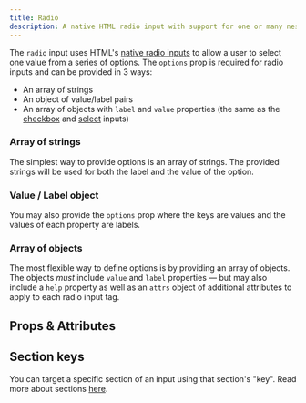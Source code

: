 ```yaml
---
title: Radio
description: A native HTML radio input with support for one or many nested options elements.
---
```


<InputPageHero
title="Radio input"
icon="IconInputRadio"
:pro="false"
project-price=""
data-price=""></InputPageHero>

The `radio` input uses HTML's [native radio inputs](https://developer.mozilla.org/en-US/docs/Web/HTML/Element/input/radio) to allow a user to select one value from a series of options. The `options` prop is required for radio inputs and can be provided in 3 ways:

- An array of strings
- An object of value/label pairs
- An array of objects with `label` and `value` properties (the same as the [checkbox](/inputs/checkbox) and [select](/inputs/select) inputs)

### Array of strings

The simplest way to provide options is an array of strings. The provided strings will be used for both the label and the value of the option.

<example
name="Radio input"
file="/_content/examples/radio-strings/radio-strings.vue"></example>

### Value / Label object

You may also provide the `options` prop where the keys are values and the values of each property are labels.

<example
name="Radio input"
file="/_content/examples/radio-object/radio-object.vue"></example>

### Array of objects

The most flexible way to define options is by providing an array of objects. The objects _must_ include `value` and `label` properties — but may also include a `help` property as well as an `attrs` object of additional attributes to apply to each radio input tag.

<example
name="Radio input"
file="/_content/examples/radio-objects/radio-objects.vue"></example>

## Props & Attributes

<reference-table input="radio" :data="[{prop: 'options', type: 'Array/Object', default: '[]', description: 'An object of value/label pairs or an array of strings, or an array of objects that <em>must</em> contain a label and value property.'}]" :without="['prefix-icon', 'suffix-icon']">
</reference-table>

## Section keys

You can target a specific section of an input using that section's "key". Read more about sections [here](/essentials/inputs#sections).


<div>
  <formkit-input-diagram
    class="input-diagram--radio radio-multiple"
    :schema="[
      {
        name: 'outer',
        children: [
          {
            name: 'fieldset',
            children: [
              {
                name: 'legend',
                content: 'Mowing time preference',
                class: 'margin-collapse',
              },
              {
                name: 'help',
                content: 'Choose which time is least disruptive to you.',
              },
              {
                name: 'options',
                position: 'right',
                children: [
                  {
                    name: 'option',
                    position: 'right',
                    children: [
                      {
                        name: 'wrapper',
                        position: 'right',
                        children: [
                          {
                            name: 'inner',
                            children: [
                              {
                                name: 'prefix',
                              },
                              {
                                name: 'input',
                              },
                              {
                                name: 'decorator',
                                content: '🔘',
                              },
                              {
                                name: 'suffix',
                              },
                            ]
                          },
                          {
                            name: 'label',
                            content: 'Morning',
                            position: 'right',
                            class: 'margin-standard center-vert'
                          }
                        ]
                      },
                      {
                        name: 'optionHelp',
                        content: 'We`ll come between 7-11 am on Tuesdays.',
                        position: 'right',
                      },
                    ]
                  }
                ]
              }
            ]
          },
          {
              name: 'messages',
              position: 'right',
              children: [
                {
                  name: 'message',
                  content: 'You must make a selection.',
                  position: 'right',
                }
              ]
            }
        ]
      }
    ]"
  >
  </formkit-input-diagram>
</div>


<reference-table type="sectionKeys" primary="section-key" :without="['prefixIcon', 'suffixIcon']" :data="[{'section-key': 'decorator', description: 'Responsible for the element immediately following the input element — usually used for styling.'}, { 'section-key': 'legend', description: 'Responsible for the fieldset’s legend element.'}, {'section-key': 'fieldset', description: 'Responsible for the fieldset when multiple options are available.'}, {'section-key': 'options', description: 'Responsible for the wrapper element around all of the option items.'},{'section-key': 'option', description: 'Responsible for the wrapper around each item in the options.'}]">
</reference-table>
